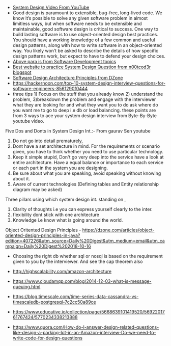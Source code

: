 - [System Design Video From YouTube](https://www.youtube.com/watch?v=yPF94QiI2qk)
- Good design is paramount to extensible, bug-free, long-lived code. We know it’s possible to solve any given software problem in almost limitless ways, but when software needs to be extensible and maintainable, good software design is critical to success. One way to build lasting software is to use object-oriented design best practices. You should have a working knowledge of a few common and useful design patterns, along with how to write software in an object-oriented way. You likely won’t be asked to describe the details of how specific design patterns work, but expect to have to defend your design choices.
- [Above para is from Software Development topics](https://www.amazon.jobs/en-gb/landing_pages/software-development-topics)
- [Best website to practice System Design Question from n00tcod3r blogspot](http://n00tc0d3r.blogspot.com/)
- [Software Design Architecture Principles from DZone](https://dzone.com/articles/30-shared-principles-for-discussing-software-archi-1?edition=385377&utm_source=Weekly%20Digest&utm_medium=email&utm_campaign=Weekly%20Digest%202018-08-15)
- https://hackernoon.com/top-10-system-design-interview-questions-for-software-engineers-8561290f0444
- three tips 1) Focus on the stuff that you already know 2) understand the problem, 3)breakdown the problem and engage with the interviewer what they are looking for and what they want you to do ask where do you want me to go to deep i.e db or load balancing. these points are from 3 ways to ace your system design interview from Byte-By-Byte youtube video.

Five Dos and Donts in System Design Int.:- From gaurav Sen youtube
1. Do not go into detail prematurely,               
2. Dont have a set architecture in mind. For the requirements or scenario given, you have to think whether you need to use particular technology.
3. Keep it simple stupid, Don't go very deep into the service have a look at entire architecture. Have a equal balance or importance to each service or each part in the system you are designing.
4. Be sure about what you are speaking, avoid speaking without knowing about it.
5. Aware of current technologies
(Defining tables and Entity relationship diagram may be asked)

Three pillars using which system design int. standing on ,
1. Clarity of thoughts i.e you can express yourself clearly to the inter. 
2. flexibility dont stick with one architecture
3. Knowledge i.e know what is going around the world.

Object Oritented Design Principles - https://dzone.com/articles/object-oriented-design-principles-in-java?edition=407226&utm_source=Daily%20Digest&utm_medium=email&utm_campaign=Daily%20Digest%202018-10-16

- Choosing the right db whether sql or nosql is based on the requirement given to you by the interviewer. And see the cap theorem also
- http://highscalability.com/amazon-architecture

- https://www.cloudamqp.com/blog/2014-12-03-what-is-message-queuing.html

- https://blog.timescale.com/time-series-data-cassandra-vs-timescaledb-postgresql-7c2cc50a89ce

- https://www.educative.io/collection/page/5668639101419520/5692201761767424/5770234338213888

- https://www.quora.com/How-do-I-answer-design-related-questions-like-design-a-parking-lot-in-an-Amazon-interview-Do-we-need-to-write-code-for-design-questions
